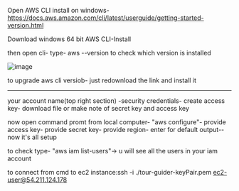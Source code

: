 
Open AWS CLI install on windows- https://docs.aws.amazon.com/cli/latest/userguide/getting-started-version.html

Download windows 64 bit AWS CLI-Install

then open cli- type- aws --version to check which version is installed

![image](https://user-images.githubusercontent.com/107784718/212048159-10a2db43-0a61-4941-945d-01956f1634a5.png)

to upgrade aws cli versiob- just redownload the link and install it
______________________________________________________________________________________________________________________________________________________________
your account name(top right section) -security credentials- create access key- download file or make note of secret key and access key

now open command promt from local computer- "aws configure"- provide access key- provide secret key- provide region- enter for default output-- now it's all setup

to check type- "aws iam list-users"-> u will see all the users in your iam account

to connect from cmd to ec2 instance:ssh -i ./tour-guider-keyPair.pem ec2-user@54.211.124.178
